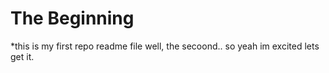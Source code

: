 # The Beginning 
*this is my first repo readme file well, the secoond.. so yeah im excited lets get it.
